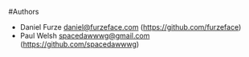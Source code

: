 #Authors

* Daniel Furze <daniel@furzeface.com> (https://github.com/furzeface)
* Paul Welsh <spacedawwwg@gmail.com> (https://github.com/spacedawwwg)
